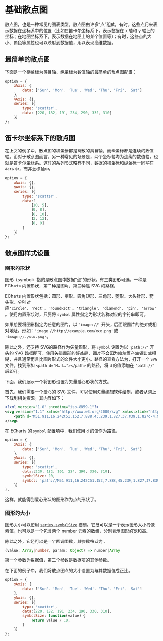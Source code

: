 # 基础散点图

散点图，也是一种常见的图表类型。散点图由许多“点”组成，有时，这些点用来表示数据在坐标系中的位置（比如在笛卡尔坐标系下，表示数据在 x 轴和 y 轴上的坐标；在地图坐标系下，表示数据在地图上的某个位置等）；有时，这些点的大小、颜色等属性也可以映射到数据值，用以表现高维数据。

## 最简单的散点图

下面是一个横坐标为类目轴、纵坐标为数值轴的最简单的散点图配置：

```js [live]
option = {
    xAxis: {
        data: ['Sun', 'Mon', 'Tue', 'Wed', 'Thu', 'Fri', 'Sat']
    },
    yAxis: {},
    series: [{
        type: 'scatter',
        data: [220, 182, 191, 234, 290, 330, 310]
    }]
};
```


## 笛卡尔坐标系下的散点图

在上文的例子中，散点图的横坐标都是离散的类目轴，而纵坐标都是连续的数值轴。而对于散点图而言，另一种常见的场景是，两个坐标轴均为连续的数值轴，也就是笛卡尔坐标系。这时的系列形式略有不同，数据的横坐标和纵坐标一同写在 `data` 中，而非坐标轴中。

```js [live]
option = {
    xAxis: {},
    yAxis: {},
    series: [{
        type: 'scatter',
        data:[
            [10, 5],
            [0, 8],
            [6, 10],
            [2, 12],
            [8, 9]
        ]
    }]
};
```


## 散点图样式设置

### 图形的形状

图形（symbol）指的是散点图中数据“点”的形状。有三类图形可选，一种是 ECharts 内置形状，第二种是图片，第三种是 SVG 的路径。

ECharts 内置形状包括：圆形、矩形、圆角矩形、三角形、菱形、大头针形、箭头形，分别对应`'circle'`、`'rect'`、`'roundRect'`、`'triangle'`、`'diamond'`、`'pin'`、`'arrow'`。使用内置形状时，只要将 `symbol` 属性指定为形状名称对应的字符串即可。

如果想要将图形指定为任意的图片，以 `'image://'` 开头，后面跟图片的绝对或相对地址。形如：`'image://http://example.com/xxx.png'` 或 `'image://./xxx.png'`。

除此之外，还支持 SVG的路径作为矢量图形，将 `symbol` 设置为以 `'path://'` 开头的 SVG 路径即可。使用矢量图形的好处是，图片不会因为缩放而产生锯齿或模糊，并且通常而言比图片形式的文件大小更小。路径的查看方法为，打开一个 `SVG` 文件，找到形如 `<path d="M… L…"></path>` 的路径，将 `d` 的值添加在 `'path://'` 后即可。

下面，我们展示一个将图形设置为矢量爱心形状的方式。

首先，我们需要一个爱心的 SVG 文件，可以使用矢量编辑软件绘制，或者从网上下载到相关资源。其内容如下：

```xml
<?xml version="1.0" encoding="iso-8859-1"?>
<svg version="1.1" xmlns="http://www.w3.org/2000/svg" xmlns:xlink="http://www.w3.org/1999/xlink" x="0px" y="0px" viewBox="0 0 51.997 51.997" style="enable-background:new 0 0 51.997 51.997;" xml:space="preserve">
    <path d="M51.911,16.242C51.152,7.888,45.239,1.827,37.839,1.827c-4.93,0-9.444,2.653-11.984,6.905 c-2.517-4.307-6.846-6.906-11.697-6.906c-7.399,0-13.313,6.061-14.071,14.415c-0.06,0.369-0.306,2.311,0.442,5.478 c1.078,4.568,3.568,8.723,7.199,12.013l18.115,16.439l18.426-16.438c3.631-3.291,6.121-7.445,7.199-12.014 C52.216,18.553,51.97,16.611,51.911,16.242z"/>
</svg>
```

在 ECharts 的 `symbol` 配置项中，我们使用 `d` 的值作为路径。

```js [live]
option = {
    xAxis: {
        data: ['Sun', 'Mon', 'Tue', 'Wed', 'Thu', 'Fri', 'Sat']
    },
    yAxis: {},
    series: [{
        type: 'scatter',
        data:[220, 182, 191, 234, 290, 330, 310],
        symbolSize: 20,
        symbol: 'path://M51.911,16.242C51.152,7.888,45.239,1.827,37.839,1.827c-4.93,0-9.444,2.653-11.984,6.905 c-2.517-4.307-6.846-6.906-11.697-6.906c-7.399,0-13.313,6.061-14.071,14.415c-0.06,0.369-0.306,2.311,0.442,5.478 c1.078,4.568,3.568,8.723,7.199,12.013l18.115,16.439l18.426-16.438c3.631-3.291,6.121-7.445,7.199-12.014 C52.216,18.553,51.97,16.611,51.911,16.242z'
    }]
};
```

这样，就能得到爱心形状的图形作为点的形状了。

### 图形的大小

图形大小可以使用 [`series.symbolSize`](${optionPath}series-scatter.symbolSize) 控制。它既可以是一个表示图形大小的像素值，也可以是一个包含两个 number 元素的数组，分别表示图形的宽和高。

除此之外，它还可以是一个回调函数，其参数格式为：

```ts
(value: Array|number, params: Object) => number|Array
```

第一个参数为数据值，第二个参数是数据项的其他参数。

在下面的例子中，我们将散点图点的大小设置为与其数据值成正比。

```js [live]
option = {
    xAxis: {
        data: ['Sun', 'Mon', 'Tue', 'Wed', 'Thu', 'Fri', 'Sat']
    },
    yAxis: {},
    series: [{
        type: 'scatter',
        data:[220, 182, 191, 234, 290, 330, 310],
        symbolSize: function(value) {
            return value / 10;
        }
    }]
};
```
